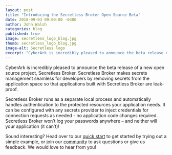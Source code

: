 ```yaml
---
layout: post
title: "Introducing the Secretless Broker Open Source Beta"
date: 2018-09-03 09:00:00 -0400
author: John Walsh
categories: blog
published: true
image: secretless_logo_blog.jpg
thumb: secretless_logo_blog.jpg
image-alt: Secretless logo
excerpt: "CyberArk is incredibly pleased to announce the beta release of a new open source project, Secretless Broker. Secretless Broker makes secrets management seamless for developers by removing secrets from the application space altogether, so that applications built with Secretless Broker are leak-proof."
---
```


CyberArk is incredibly pleased to announce the beta release of a new open source project, Secretless Broker. Secretless Broker makes secrets management seamless for developers by removing secrets from the application space so that applications built with Secretless Broker are leak-proof.

Secretless Broker runs as a separate local process and automatically handles authentication to the protected resources your application needs. It can be configured with any secrets provider to inject credentials for connection requests as needed - no application code changes required. Secretless Broker won’t log your passwords anywhere – and neither will your application (it can’t)!

Sound interesting? Head over to our [quick start](/docs/get_started/quick_start.html) to get started by trying out a simple example, or join our [community](/community.html) to ask questions or give us feedback. We would love to hear from you!
